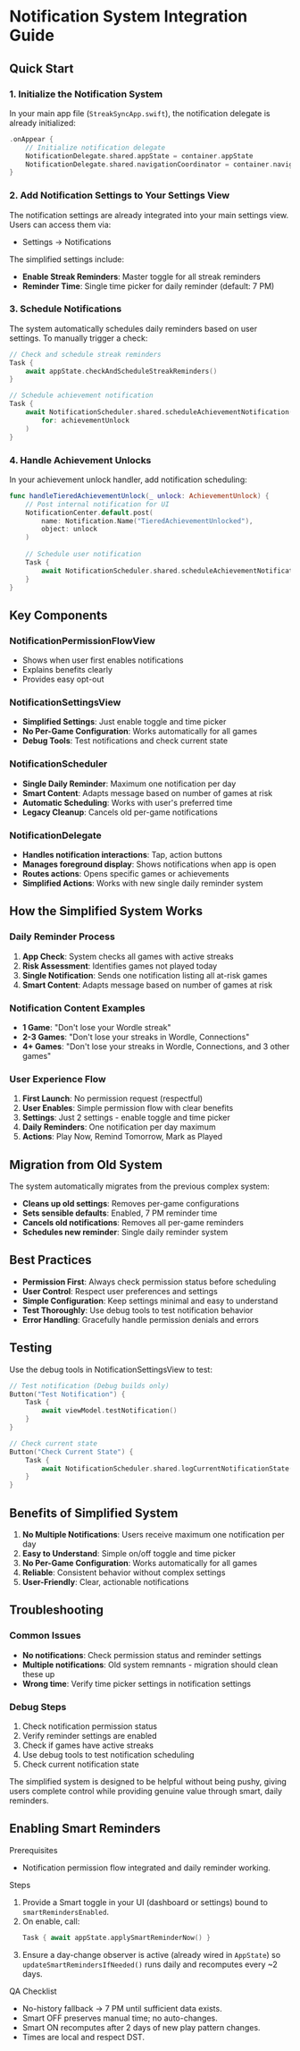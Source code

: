 # Notification System Integration Guide

## Quick Start

### 1. Initialize the Notification System

In your main app file (`StreakSyncApp.swift`), the notification delegate is already initialized:

```swift
.onAppear {
    // Initialize notification delegate
    NotificationDelegate.shared.appState = container.appState
    NotificationDelegate.shared.navigationCoordinator = container.navigationCoordinator
}
```

### 2. Add Notification Settings to Your Settings View

The notification settings are already integrated into your main settings view. Users can access them via:
- Settings → Notifications

The simplified settings include:
- **Enable Streak Reminders**: Master toggle for all streak reminders
- **Reminder Time**: Single time picker for daily reminder (default: 7 PM)

### 3. Schedule Notifications

The system automatically schedules daily reminders based on user settings. To manually trigger a check:

```swift
// Check and schedule streak reminders
Task {
    await appState.checkAndScheduleStreakReminders()
}

// Schedule achievement notification
Task {
    await NotificationScheduler.shared.scheduleAchievementNotification(
        for: achievementUnlock
    )
}
```

### 4. Handle Achievement Unlocks

In your achievement unlock handler, add notification scheduling:

```swift
func handleTieredAchievementUnlock(_ unlock: AchievementUnlock) {
    // Post internal notification for UI
    NotificationCenter.default.post(
        name: Notification.Name("TieredAchievementUnlocked"),
        object: unlock
    )
    
    // Schedule user notification
    Task {
        await NotificationScheduler.shared.scheduleAchievementNotification(for: unlock)
    }
}
```

## Key Components

### NotificationPermissionFlowView
- Shows when user first enables notifications
- Explains benefits clearly
- Provides easy opt-out

### NotificationSettingsView
- **Simplified Settings**: Just enable toggle and time picker
- **No Per-Game Configuration**: Works automatically for all games
- **Debug Tools**: Test notifications and check current state

### NotificationScheduler
- **Single Daily Reminder**: Maximum one notification per day
- **Smart Content**: Adapts message based on number of games at risk
- **Automatic Scheduling**: Works with user's preferred time
- **Legacy Cleanup**: Cancels old per-game notifications

### NotificationDelegate
- **Handles notification interactions**: Tap, action buttons
- **Manages foreground display**: Shows notifications when app is open
- **Routes actions**: Opens specific games or achievements
- **Simplified Actions**: Works with new single daily reminder system

## How the Simplified System Works

### Daily Reminder Process
1. **App Check**: System checks all games with active streaks
2. **Risk Assessment**: Identifies games not played today
3. **Single Notification**: Sends one notification listing all at-risk games
4. **Smart Content**: Adapts message based on number of games at risk

### Notification Content Examples
- **1 Game**: "Don't lose your Wordle streak"
- **2-3 Games**: "Don't lose your streaks in Wordle, Connections"
- **4+ Games**: "Don't lose your streaks in Wordle, Connections, and 3 other games"

### User Experience Flow
1. **First Launch**: No permission request (respectful)
2. **User Enables**: Simple permission flow with clear benefits
3. **Settings**: Just 2 settings - enable toggle and time picker
4. **Daily Reminders**: One notification per day maximum
5. **Actions**: Play Now, Remind Tomorrow, Mark as Played

## Migration from Old System

The system automatically migrates from the previous complex system:
- **Cleans up old settings**: Removes per-game configurations
- **Sets sensible defaults**: Enabled, 7 PM reminder time
- **Cancels old notifications**: Removes all per-game reminders
- **Schedules new reminder**: Single daily reminder system

## Best Practices

- **Permission First**: Always check permission status before scheduling
- **User Control**: Respect user preferences and settings
- **Simple Configuration**: Keep settings minimal and easy to understand
- **Test Thoroughly**: Use debug tools to test notification behavior
- **Error Handling**: Gracefully handle permission denials and errors

## Testing

Use the debug tools in NotificationSettingsView to test:

```swift
// Test notification (Debug builds only)
Button("Test Notification") {
    Task {
        await viewModel.testNotification()
    }
}

// Check current state
Button("Check Current State") {
    Task {
        await NotificationScheduler.shared.logCurrentNotificationState()
    }
}
```

## Benefits of Simplified System

1. **No Multiple Notifications**: Users receive maximum one notification per day
2. **Easy to Understand**: Simple on/off toggle and time picker
3. **No Per-Game Configuration**: Works automatically for all games
4. **Reliable**: Consistent behavior without complex settings
5. **User-Friendly**: Clear, actionable notifications

## Troubleshooting

### Common Issues
- **No notifications**: Check permission status and reminder settings
- **Multiple notifications**: Old system remnants - migration should clean these up
- **Wrong time**: Verify time picker settings in notification settings

### Debug Steps
1. Check notification permission status
2. Verify reminder settings are enabled
3. Check if games have active streaks
4. Use debug tools to test notification scheduling
5. Check current notification state

The simplified system is designed to be helpful without being pushy, giving users complete control while providing genuine value through smart, daily reminders.

## Enabling Smart Reminders

Prerequisites
- Notification permission flow integrated and daily reminder working.

Steps
1. Provide a Smart toggle in your UI (dashboard or settings) bound to `smartRemindersEnabled`.
2. On enable, call:
   ```swift
   Task { await appState.applySmartReminderNow() }
   ```
3. Ensure a day-change observer is active (already wired in `AppState`) so `updateSmartRemindersIfNeeded()` runs daily and recomputes every ~2 days.

QA Checklist
- No-history fallback → 7 PM until sufficient data exists.
- Smart OFF preserves manual time; no auto-changes.
- Smart ON recomputes after 2 days of new play pattern changes.
- Times are local and respect DST.